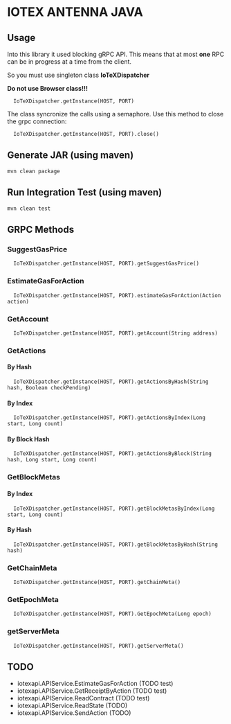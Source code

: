 # IOTEX ANTENNA JAVA

## Usage

Into this library it used blocking gRPC API. This means that at most **one** RPC can be in progress at a time from the client. 

So you must use singleton class **IoTeXDispatcher** 

**Do not use Browser class!!!**

```
  IoTeXDispatcher.getInstance(HOST, PORT)
```

The class syncronize the calls using a semaphore. Use this method to close the grpc connection:

```
  IoTeXDispatcher.getInstance(HOST, PORT).close()
```

## Generate JAR (using maven)

```
mvn clean package
```

## Run Integration Test (using maven)

```
mvn clean test
```

## GRPC Methods

### SuggestGasPrice

```
  IoTeXDispatcher.getInstance(HOST, PORT).getSuggestGasPrice()
```

### EstimateGasForAction

```
  IoTeXDispatcher.getInstance(HOST, PORT).estimateGasForAction(Action action)
```

### GetAccount

```
  IoTeXDispatcher.getInstance(HOST, PORT).getAccount(String address)
```

### GetActions

#### By Hash

```
  IoTeXDispatcher.getInstance(HOST, PORT).getActionsByHash(String hash, Boolean checkPending)
```


#### By Index

```
  IoTeXDispatcher.getInstance(HOST, PORT).getActionsByIndex(Long start, Long count)
```


#### By Block Hash

```
  IoTeXDispatcher.getInstance(HOST, PORT).getActionsByBlock(String hash, Long start, Long count)
```

### GetBlockMetas

#### By Index

```
  IoTeXDispatcher.getInstance(HOST, PORT).getBlockMetasByIndex(Long start, Long count)
```

#### By Hash

```
  IoTeXDispatcher.getInstance(HOST, PORT).getBlockMetasByHash(String hash)
```

### GetChainMeta

```
  IoTeXDispatcher.getInstance(HOST, PORT).getChainMeta()
```

### GetEpochMeta

```
  IoTeXDispatcher.getInstance(HOST, PORT).GetEpochMeta(Long epoch)
```

### getServerMeta

```
  IoTeXDispatcher.getInstance(HOST, PORT).getServerMeta()
```

## TODO

* iotexapi.APIService.EstimateGasForAction (TODO test)
* iotexapi.APIService.GetReceiptByAction (TODO test)
* iotexapi.APIService.ReadContract (TODO test)
* iotexapi.APIService.ReadState (TODO)
* iotexapi.APIService.SendAction (TODO)
